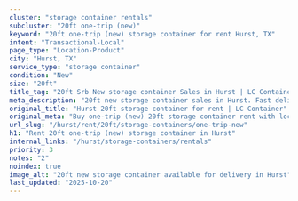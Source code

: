 ```yaml
---
cluster: "storage container rentals"
subcluster: "20ft one-trip (new)"
keyword: "20ft one-trip (new) storage container for rent Hurst, TX"
intent: "Transactional-Local"
page_type: "Location-Product"
city: "Hurst, TX"
service_type: "storage container"
condition: "New"
size: "20ft"
title_tag: "20ft Srb New storage container Sales in Hurst | LC Container"
meta_description: "20ft new storage container sales in Hurst. Fast delivery, competitive pricing. Serving storage containers area. Quote ID: FNC. Call (214) 524-4168 for your free quote today."
original_title: "Hurst 20ft storage container for rent | LC Container"
original_meta: "Buy one-trip (new) 20ft storage container rent with local delivery in Hurst, TX. LC Container — local Since 2003. Request a fast quote today."
url_slug: "/hurst/rent/20ft/storage-containers/one-trip-new"
h1: "Rent 20ft one-trip (new) storage container in Hurst"
internal_links: "/hurst/storage-containers/rentals"
priority: 3
notes: "2"
noindex: true
image_alt: "20ft new storage container available for delivery in Hurst"
last_updated: "2025-10-20"
---
```


<!-- TODO: Add unique city/inventory copy, images, and internal links here. -->

